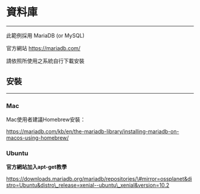 # 資料庫

---

此範例採用 MariaDB \(or MySQL\)

官方網站 https://mariadb.com/

請依照所使用之系統自行下載安裝



## 安裝

---

### Mac

Mac使用者建議Homebrew安裝：

https://mariadb.com/kb/en/the-mariadb-library/installing-mariadb-on-macos-using-homebrew/

### Ubuntu

**官方網站加入apt-get教學**

https://downloads.mariadb.org/mariadb/repositories/\#mirror=ossplanet&distro=Ubuntu&distro\_release=xenial--ubuntu\_xenial&version=10.2

#  



